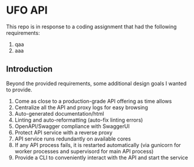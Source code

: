 # UFO API

This repo is in response to a coding assignment that had the following requirements:
1. qaa
2. aaa

## Introduction

Beyond the provided requirements, some additional design goals I wanted to provide.

1. Come as close to a production-grade API offering as time allows
2. Centralize all the API and proxy logs for easy browsing
3. Auto-generated documentation/html
4. Linting and auto-reformatting (auto-fix linting errors)
5. OpenAPI/Swagger compliance with SwaggerUI
6. Protect API service with a reverse proxy
7. API service runs redundantly on available cores
8. If any API process fails, it is restarted automatically (via gunicorn for worker processes and supervisord for main API process)
9. Provide a CLI to conveniently interact with the API and start the service

